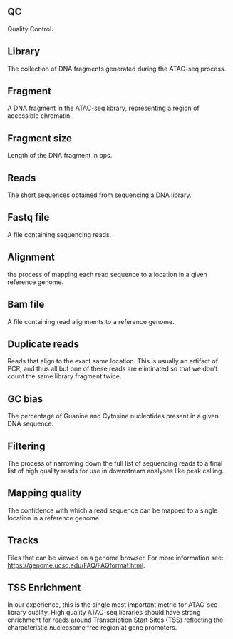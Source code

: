 ## QC
Quality Control.

## Library
The collection of DNA fragments generated during the ATAC-seq process. 

## Fragment
A DNA fragment in the ATAC-seq library, representing a region of accessible chromatin.

## Fragment size
Length of the DNA fragment in bps. 

## Reads
The short sequences obtained from sequencing a DNA library.
## Fastq file

A file containing sequencing reads.

## Alignment
the process of mapping each read sequence to a location in a given reference genome.

## Bam file 
A file containing read alignments to a reference genome.

## Duplicate reads
Reads that align to the exact same location. This is usually an artifact of PCR, and thus all but one of these reads are eliminated so that we don’t count the same library fragment twice. 

## GC bias
The percentage of Guanine and Cytosine nucleotides present in a given DNA sequence.

## Filtering
The process of narrowing down the full list of sequencing reads to a final list of high quality reads for use in downstream analyses like peak calling. 
## Mapping quality
The confidence with which a read sequence can be mapped to a single location in a reference genome.

## Tracks 
Files that can be viewed on a genome browser. For more information see: https://genome.ucsc.edu/FAQ/FAQformat.html.

## TSS Enrichment
In our experience, this is the single most important metric for ATAC-seq library quality. High quality ATAC-seq libraries should have strong enrichment for reads around Transcription Start Sites (TSS) reflecting the characteristic nucleosome free region at gene promoters. 
